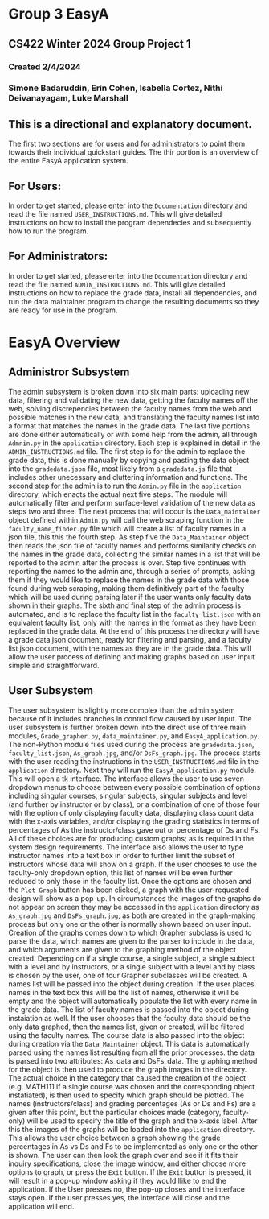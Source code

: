 # Group 3 EasyA
## CS422 Winter 2024 Group Project 1
### Created 2/4/2024
### Simone Badaruddin, Erin Cohen, Isabella Cortez, Nithi Deivanayagam, Luke Marshall

## This is a directional and explanatory document. 
The first two sections are for users and for administrators to point them towards their individual quickstart guides. The thir portion is an overview of the entire EasyA application system.

## For Users:
In order to get started, please enter into the `Documentation` directory and read the file named `USER_INSTRUCTIONS.md`. This will give detailed instructions on how to install the program dependecies and subsequently how to run the program.

## For Administrators:
In order to get started, please enter into the `Documentation` directory and read the file named `ADMIN_INSTRUCTIONS.md`. This will give detailed instructions on how to replace the grade data, install all dependencies, and run the data maintainer program to change the resulting documents so they are ready for use in the program.

# EasyA Overview

## Administror Subsystem
The admin subsystem is broken down into six main parts: uploading new data, filtering and validating the new data, getting the faculty names off the web, solving discrepencies between the faculty names from the web and possible matches in the new data, and translating the faculty names list into a format that matches the names in the grade data. The last five portions are done either automatically or with some help from the admin, all through `Admnin.py` in the `application` directory. Each step is explained in detail in the `ADMIN_INSTRUCTIONS.md` file. The first step is for the admin to replace the grade data, this is done manually by copying and pasting the data object into the `gradedata.json` file, most likely from a `gradedata.js` file that includes other unecessary and cluttering information and functions. The second step for the admin is to run the `Admin.py` file in the `application` directory, which enacts the actual next five steps. The module will automatically filter and perform surface-level validation of the new data as steps two and three. The next process that will occur is the `Data_maintainer` object defined within `Admin.py` will call the web scraping function in the `faculty_name_finder.py` file which will create a list of faculty names in a json file, this this the fourth step. As step five the `Data_Maintainer` object then reads the json file of faculty names and performs similarity checks on the names in the grade data, collecting the similar names in a list that will be reported to the admin after the process is over. Step five continues with reporting the names to the admin and, through a series of prompts, asking them if they would like to replace the names in the grade data with those found during web scraping, making them definitively part of the faculty which will be used during parsing later if the user wants only faculty data shown in their graphs. The sixth and final step of the admin process is automated, and is to replace the faculty list in the `faculty_list.json` with an equivalent faculty list, only with the names in the format as they have been replaced in the grade data. At the end of this process the directory will have a grade data json document, ready for filtering and parsing, and a faculty list json document, with the names as they are in the grade data. This will allow the user process of defining and making graphs based on user input simple and straightforward.

## User Subsystem
The user subsystem is slightly more complex than the admin system because of it includes branches in control flow caused by user input. The user subsystem is further broken down into the direct use of three main modules, `Grade_grapher.py`, `data_maintainer.py`, and  `EasyA_application.py`. The non-Python module files used during the process are `gradedata.json`, `faculty_list.json`, `As_graph.jpg`, and/or `DsFs_graph.jpg`. The process starts with the user reading the instructions in the `USER_INSTRUCTIONS.md` file in the `application` directory. Next they will run the `EasyA_application.py` module. This will open a tk interface. The interface allows the user to use seven dropdown menus to choose between every possible combination of options including singular courses, singular subjects, singular subjects and level (and further by instructor or by class), or a combination of one of those four with the option of only displaying faculty data, displaying class count data with the x-axis variables, and/or displaying the grading statistics in terms of percentages of As the instructor/class gave out or percentage of Ds and Fs. All of these choices are for producing custom graphs; as is required in the system design requirements. The interface also allows the user to type instructor names into a text box in order to further limit the subset of instructors whose data will show on a graph. If the user chooses to use the faculty-only dropdown option, this list of names will be even further reduced to only those in the faculty list. Once the options are chosen and the `Plot Graph` button has been clicked, a graph with the user-requested design will show as a pop-up. In circumstances the images of the graphs do not appear on screen they may be accessed in the `application` directory as `As_graph.jpg` and `DsFs_graph.jpg`, as both are created in the graph-making process but only one or the other is normally shown based on user input. 
Creation of the graphs comes down to which Grapher subclass is used to parse the data, which names are given to the parser to include in the data, and which arguments are given to the graphing method of the object created. Depending on if a single course, a single subject, a single subject with a level and by instructors, or a single subject with a level and by class is chosen by the user, one of four Grapher subclasses will be created. A names list will be passed into the object during creation. If the user places names in the text box this will be the list of names, otherwise it will be empty and the object will automatically populate the list with every name in the grade data. The list of faculty names is passed into the object during instaiation as well. If the user chooses that the faculty data should be the only data graphed, then the names list, given or created, will be filtered using the faculty names. The course data is also passed into the object during creation via the `Data_Maintainer` object. This data is automatically parsed using the names list resulting from all the prior processes. the data is parsed into two attributes: As_data and DsFs_data. The graphing method for the object is then used to produce the graph images in the directory. The actual choice in the category that caused the creation of the object (e.g. MATH111 if a single course was chosen and the corresponding object instatiated), is then used to specify which graph should be plotted. The names (instructors/class) and grading percentages (As or Ds and Fs) are a given after this point, but the particular choices made (category, faculty-only) will be used to specify the title of the graph and the x-axis label. After this the images of the graphs will be loaded into the `application` directory. This allows the user choice between a graph showing the grade percentages in As vs Ds and Fs to be implemented as only one or the other is shown. The user can then look the graph over and see if it fits their inquiry specifications, close the image window, and either choose more options to graph, or press the `Exit` button. If the `Exit` button is pressed, it will result in a pop-up window asking if they would llike to end the application. If the User presses no, the pop-up closes and the interface stays open. If the user presses yes, the interface will close and the application will end. 